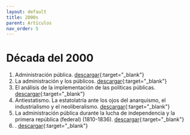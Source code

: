 ```yaml
---
layout: default
title: 2000s
parent: Artículos
nav_order: 5
---
```


# Década del 2000

1. Administración pública. [descargar](/pdfs/articulos/2000/AdmonPublica.pdf){:target="_blank"}
2. La administración y los públicos. [descargar](/pdfs/articulos/2000/AdmonYSusPublicos.pdf){:target="_blank"}
3. El análisis de la implementación de las políticas públicas. [descargar](/pdfs/articulos/2000/AnalisisImplementa.pdf){:target="_blank"}
4. Antiestatismo. La estatolatría ante los ojos del anarquismo, el industrialismo y el neoliberalismo. [descargar](/pdfs/articulos/2000/Antiestatismo.pdf){:target="_blank"}
5. La administración pública durante la lucha de independencia y la primera república (federal) (1810-1836). [descargar](/pdfs/articulos/2000/APIndependenciayPrimeraRepublica.pdf){:target="_blank"}
6. . [descargar](/pdfs/articulos/2000/ContinuaYTermiAP.pdf){:target="_blank"}


